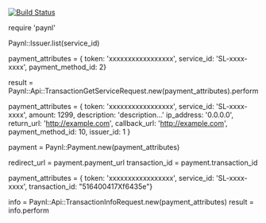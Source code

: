 [![Build Status](https://travis-ci.org/emiellohr/paynl-rb.svg?branch=master)](https://travis-ci.org/emiellohr/paynl-rb)

  require 'paynl'

  Paynl::Issuer.list(service_id)

  payment_attributes = {
    token: 'xxxxxxxxxxxxxxxxx',
    service_id: 'SL-xxxx-xxxx',
    payment_method_id: 2}

  result = Paynl::Api::TransactionGetServiceRequest.new(payment_attributes).perform


  payment_attributes = {
    token: 'xxxxxxxxxxxxxxxxx',
    service_id: 'SL-xxxx-xxxx',
    amount: 1299,
    description: 'description...'
    ip_address: '0.0.0.0',
    return_url: 'http://example.com',
    callback_url: 'http://example.com',
    payment_method_id: 10,
    issuer_id: 1
  }

  payment = Paynl::Payment.new(payment_attributes)

  redirect_url   = payment.payment_url
  transaction_id = payment.transaction_id


  payment_attributes = {
    token: 'xxxxxxxxxxxxxxxxx',
    service_id: 'SL-xxxx-xxxx',
    transaction_id: "516400417Xf6435e"}

  info = Paynl::Api::TransactionInfoRequest.new(payment_attributes)
  result = info.perform


